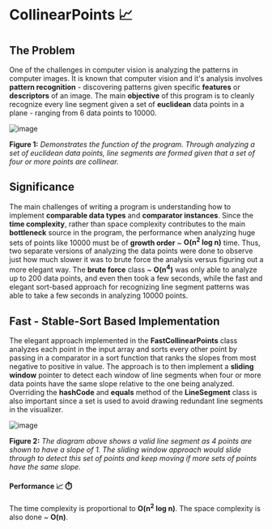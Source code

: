 # CollinearPoints :chart_with_upwards_trend:	

## The Problem
One of the challenges in computer vision is analyzing the patterns in computer images.  It is known that computer vision and it's analysis involves **pattern recognition** - discovering patterns given specific **features** or **descriptors** of an image.  The main **objective** of this program is to cleanly recognize every line segment given a set of **euclidean** data points in a plane - ranging from 6 data points to 10000.

![image](https://user-images.githubusercontent.com/68613171/167939564-4be47e15-85d3-415c-b115-9e2d13da3014.png)

**Figure 1:**  _Demonstrates the function of the program.  Through analyzing a set of euclidean data points, line segments are formed given that a set of four or more points are collinear._

## Significance
The main challenges of writing a program is understanding how to implement **comparable data types** and **comparator instances**.  Since the **time complexity**, rather than space complexity contributes to the main **bottleneck** source in the program, the performance when analyzing huge sets of points like 10000 must be of **growth order** ~ **O(n<sup>2</sup> log n)** time.  Thus, two separate versions of analyzing the data points were done to observe just how much slower it was to brute force the analysis versus figuring out a more elegant way.  The **brute force** class ~ **O(n<sup>4</sup>)** was only able to analyze up to 200 data points, and even then took a few seconds, while the fast and elegant sort-based approach for recognizing line segment patterns was able to take a few seconds in analyzing 10000 points.  

## Fast - Stable-Sort Based Implementation
The elegant approach implemented in the **FastCollinearPoints** class analyzes each point in the input array and sorts every other point by passing in a comparator in a sort function that ranks the slopes from most negative to positive in value. The approach is to then implement a **sliding window** pointer to detect each window of line segments when four or more data points have the same slope relative to the one being analyzed.  Overriding the **hashCode** and **equals** method of the **LineSegment** class is also important since a set is used to avoid drawing redundant line segments in the visualizer.

![image](https://user-images.githubusercontent.com/68613171/167945826-99ce1efe-cc5b-4254-83df-0476eea11f38.png)

**Figure 2:**  _The diagram above shows a valid line segment as 4 points are shown to have a slope of 1.  The sliding window approach would slide through to detect this set of points and keep moving if more sets of points have the same slope._

#### Performance :chart_with_upwards_trend: :stopwatch:
The time complexity is proportional to **O(n<sup>2</sup> log n)**.  The space complexity is also done ~ **O(n)**.


